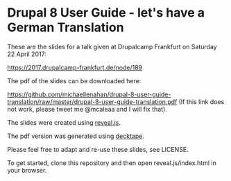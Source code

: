 # Drupal 8 User Guide - let's have a German Translation

These are the slides for a talk given at Drupalcamp Frankfurt on Saturday 22 April 2017:

https://2017.drupalcamp-frankfurt.de/node/189

The pdf of the slides can be downloaded here:

https://github.com/michaellenahan/drupal-8-user-guide-translation/raw/master/drupal-8-user-guide-translation.pdf (If this link does not work, please tweet me @mcaleaa and I will fix that).

The slides were created using [reveal.js](https://github.com/hakimel/reveal.js).

The pdf version was generated using [decktape](https://github.com/astefanutti/decktape).

Please feel free to adapt and re-use these slides, see LICENSE.

To get started, clone this repository and then open reveal.js/index.html in your browser.
